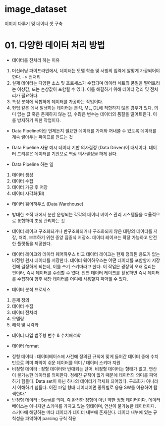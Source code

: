 # image_dataset
이미지 다루기 및 데이터 셋 구축

# 01. 다양한 데이터 처리 방법

- 데이터를 전처리 하는 이유
1. 머신러닝 파이프라인에서, 데이터는 모델 학습 및 서빙의 입력에 알맞게 가공되어야 한다. -> 전처리
2. 실제 데이터는 다양한 소스 및 프로세스가 수집되며 데이터 세트의 품질을 떨어트리는 이상값, 또는 손상값이 포함될 수 있다. 이를 해결하기 위해 데이터 정리 및 전처리가 필요하다.
3. 특정 분석에 적합하게 데이터를 가공하는 작업이다.
4. 현업 같은 데서 발생하는 데이터는 분석, ML, DL에 적합하지 않은 경우가 있다. 의미 없는 값 혹은 존재하지 않는 값, 수많은 변수는 데이터의 품질을 떨어트린다. 이를 방지하기 위한 작업이다.

- Data Pipeline이란
언제든지 필요한 데이터를 가져와 꺼내쓸 수 있도록 데이터를 계속 쌓아두는 파이프를 만드는 것

- Data Pipeline 사용 예시
데이터 기반 의사결정 (Data Driven)이 대세이다.
데이터 드리븐은 데이터를 기반으로 핵심 의사결정을 하게 된다.

- Data Pipeline 하는 일
1. 데이터 생성
2. 데이터 수집
3. 데이터 가공 후 저장
4. 데이터 시각화(Bl)

- 데이터 웨어하우스 (Data Warehouse)
- 방대한 조직 내에서 분산 운영되는 각각의 데이터 베이스 관리 시스템들을 효율적으로 통합하여 조정 관리하는 것

- 데이터 레이크
구조화되거나 반구조화되거나 구조화되지 않은 대량의 데이터를 저장, 처리, 보호하기 위한 중앙 집중식 저장소. 데이터 레이크는 확장 가능하고 안전한 플랫폼을 제공한다.

- 데이터 레이크와 데이터 웨어하우스 비교
데이터 레이크는 현재 정의된 용도가 없는 비정형 원시 데이터를 저장한다. 데이터 웨어하우스는 어떤 데이터를 포함할지 저장 전에 결정하게 되는데, 이를 쓰기 스키마라고 한다. 이 작업은 굉장히 오래 걸리는 편이라, 즉시 데이터를 수집할 수 없다. 반면 데이터 레이크를 활용하면 즉시 데이터를 수집하여 향후 해당 데이터를 어디에 사용할지 파악힐 수 있다.

- 데이터 분석 프로세스
1. 문제 정의
2. 데이터 수집
3. 데이터 전처리
4. 모델링
5. 해석 및 시각화

- 데이터 타입
범주형 변수 & 수치해석학

- 데이터 format
* 정형 데이터 : 데이터베이스에 사전에 정의된 규칙에 맞게 들어간 데이터 중에 수치만으로 의미 파악이 쉬운 데이터를 의미 / 데이터 스키마 지원
* 비정형 데이터 : 정형 데이터와 반대되는 단어. 비정형 데이터는 형태가 없고, 연산이 불가능한 데이터를 의미한다. 정해진 규칙이 없기 때문에 데이터의 의미를 파악하기 힘들다. Data set이 아닌 하나의 데이터가 객체화 되어있다. 구조화가 아니라서 이해하기 힘들다. 이진 파일 형태 데이터이면 종류별로 응용 SW를 이용하여 탐색한다.'
* 반정형 데이터 : Semi를 의미. 즉 완전한 정형이 아닌 약한 정형 데이터이다. 데이터베이스는 아니지만 스키마를 가지고 있는 형태이며, 연산이 불가능한 데이터이다. 스키마에 해당하는 메타 데이터가 데이터 내부에 존재한다. 데이터 내부에 있는 규칙성을 파악하여 parsing 규칙 적용
